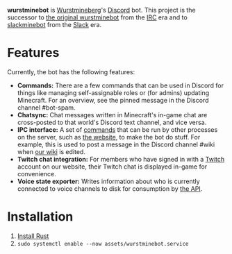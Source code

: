 **wurstminebot** is [Wurstmineberg](https://wurstmineberg.de/)'s [Discord](https://discord.com/) bot. This project is the successor to [the original wurstminebot](https://github.com/wurstmineberg/wurstminebot) from the [IRC](https://en.wikipedia.org/wiki/Internet_Relay_Chat) era and to [slackminebot](https://github.com/wurstmineberg/slackminebot) from the [Slack](https://slack.com/) era.

# Features

Currently, the bot has the following features:

* **Commands:** There are a few commands that can be used in Discord for things like managing self-assignable roles or (for admins) updating Minecraft. For an overview, see the pinned message in the Discord channel #bot-spam.
* **Chatsync:** Chat messages written in Minecraft's in-game chat are cross-posted to that world's Discord text channel, and vice versa.
* **IPC interface:** A set of [commands](https://github.com/wurstmineberg/wurstminebot-discord/blob/main/crate/wurstminebot/src/ipc.rs) that can be run by other processes on the server, such as [the website](https://github.com/wurstmineberg/wurstmineberg.de), to make the bot do stuff. For example, this is used to post a message in the Discord channel #wiki when [our wiki](https://wurstmineberg.de/wiki) is edited.
* **Twitch chat integration:** For members who have signed in with a [Twitch](https://twitch.tv/) account on our website, their Twitch chat is displayed in-game for convenience.
* **Voice state exporter:** Writes information about who is currently connected to voice channels to disk for consumption by [the API](https://wurstmineberg.de/api).

# Installation

1. [Install Rust](https://www.rust-lang.org/tools/install)
2. `sudo systemctl enable --now assets/wurstminebot.service`
